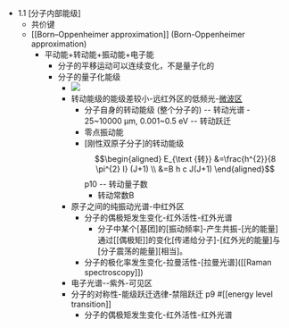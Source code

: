 - 1.1 [分子内部能级]
    - 共价键
    - [[Born–Oppenheimer approximation]] (Born-Oppenheimer approximation)
        - 平动能+转动能+振动能+电子能
            - 分子的平移运动可以连续变化，不是量子化的
            - 分子的量子化能级
                - ![](https://firebasestorage.googleapis.com/v0/b/firescript-577a2.appspot.com/o/imgs%2Fapp%2FXELiu-NovaKG%2F2rs_Dj1pz3.jpg?alt=media&token=ac227d05-f82c-4eb2-882f-ecf2cbb64cd8)
                - 转动能级的能级差较小-远红外区的低频光-[微波区]([[microwave]])
                    - 分子自身的转动能级 (整个分子的) -- 转动光谱 - 25~10000 μm, 0.001~0.5 eV -- 转动跃迁 
                    - 零点振动能
                    - [刚性双原子分子]的转动能级 $$\begin{aligned}
E_{\text {转}} &=\frac{h^{2}}{8 \pi^{2} I} (J+1) \\
&=B h c J(J+1)
\end{aligned}$$   p10 -- 转动量子数 
                        - 转动常数B
                - 原子之间的纯振动光谱-中红外区
                    - 分子的偶极矩发生变化-红外活性-红外光谱
                        - 分子中某个[基团]的[振动频率]-产生共振-[光的能量]通过[[偶极矩]]的变化[传递给分子]-[红外光的能量]与[分子震荡的能量][相当]。
                    - 分子的极化率发生变化-拉曼活性-[拉曼光谱]([[Raman spectroscopy]])
                - 电子光谱--紫外-可见区
                - 分子的对称性-能级跃迁选律-禁阻跃迁 p9 #[[energy level transition]]
                    - 分子的偶极矩发生变化-红外活性-红外光谱
